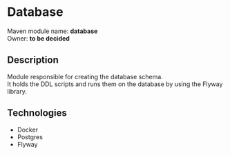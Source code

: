 # Database

Maven module name: __database__\
Owner: __to be decided__

## Description

Module responsible for creating the database schema.\
It holds the DDL scripts and runs them on the database by using the Flyway library.

## Technologies

- Docker
- Postgres
- Flyway
